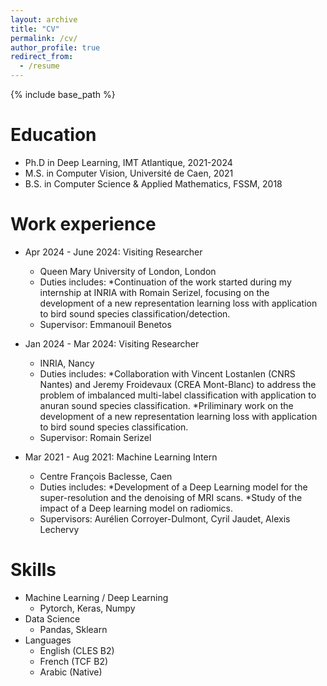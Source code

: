 ```yaml
---
layout: archive
title: "CV"
permalink: /cv/
author_profile: true
redirect_from:
  - /resume
---
```


{% include base_path %}

Education
======
* Ph.D in Deep Learning, IMT Atlantique, 2021-2024
* M.S. in Computer Vision, Université de Caen, 2021
* B.S. in Computer Science & Applied Mathematics, FSSM, 2018

Work experience
======
* Apr 2024 - June 2024: Visiting Researcher
  * Queen Mary University of London, London
  * Duties includes:
    *Continuation of the work started during my internship at INRIA with Romain Serizel, focusing on the development of a new representation learning loss with application to bird sound species classification/detection.
  * Supervisor: Emmanouil Benetos

* Jan 2024 - Mar 2024: Visiting Researcher
  * INRIA, Nancy
  * Duties includes:
    *Collaboration with Vincent Lostanlen (CNRS Nantes) and Jeremy Froidevaux (CREA Mont-Blanc) to address the problem of imbalanced multi-label classification with application to anuran sound species classification.
    *Priliminary work on the development of a new representation learning loss with application to bird sound species classification.
  * Supervisor: Romain Serizel

* Mar 2021 - Aug 2021: Machine Learning Intern
  * Centre François Baclesse, Caen
  * Duties includes:
    *Development of a Deep Learning model for the super-resolution and the denoising of MRI scans.
    *Study of the impact of a Deep learning model on radiomics.
  * Supervisors: Aurélien Corroyer-Dulmont, Cyril Jaudet, Alexis Lechervy
  
Skills
======
* Machine Learning / Deep Learning
  * Pytorch, Keras, Numpy
* Data Science
  * Pandas, Sklearn
* Languages
  * English (CLES B2)
  * French (TCF B2)
  * Arabic (Native)

<!-- Publications
======
  <ul>{% for post in site.publications reversed %}
    {% include archive-single-cv.html %}
  {% endfor %}</ul> -->
  
<!-- Talks
======
  <ul>{% for post in site.talks reversed %}
    {% include archive-single-talk-cv.html  %}
  {% endfor %}</ul>
  
Teaching
======
  <ul>{% for post in site.teaching reversed %}
    {% include archive-single-cv.html %}
  {% endfor %}</ul>
  
Service and leadership
======
* Currently signed in to 43 different slack teams -->
